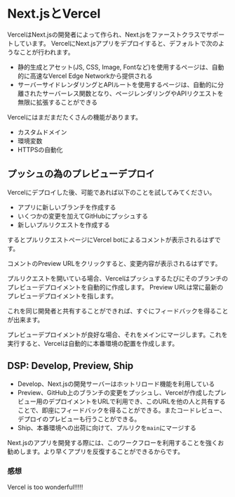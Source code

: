 # Next.jsとVercel

VercelはNext.jsの開発者によって作られ、Next.jsをファーストクラスでサポートしています。
VercelにNext.jsアプリをデプロイすると、デフォルトで次のようなことが行われます。

- 静的生成とアセット(JS, CSS, Image, Fontなど)を使用するページは、自動的に高速なVercel Edge Networkから提供される
- サーバーサイドレンダリングとAPIルートを使用するページは、自動的に分離されたサーバーレス関数となり、ページレンダリングやAPIリクエストを無限に拡張することができる

Vercelにはまだまだたくさんの機能があります。

- カスタムドメイン
- 環境変数
- HTTPSの自動化

## プッシュの為のプレビューデプロイ

Vercelにデプロイした後、可能であれば以下のことを試してみてください。

- アプリに新しいブランチを作成する
- いくつかの変更を加えてGitHubにプッシュする
- 新しいプルリクエストを作成する

するとプルリクエストページにVercel botによるコメントが表示されるはずです。

コメントのPreview URLをクリックすると、変更内容が表示されるはずです。

プルリクエストを開いている場合、Vercelはプッシュするたびにそのブランチのプレビューデプロイメントを自動的に作成します。
Preview URLは常に最新のプレビューデプロイメントを指します。

これを同じ開発者と共有することができれば、すぐにフィードバックを得ることが出来ます。

プレビューデプロイメントが良好な場合、それをメインにマージします。これを実行すると、Vercelは自動的に本番環境の配置を作成します。

## DSP: Develop, Preview, Ship

- Develop、Next.jsの開発サーバーはホットリロード機能を利用している
- Preview、GitHub上のブランチの変更をプッシュし、Vercelが作成したプレビュー用のデプロイメントをURLで利用でき、このURLを他の人と共有することで、即座にフィードバックを得ることができる。またコードレビュー、デプロイのプレビューも行うことができる。
- Ship、本番環境への出荷に向けて、プルリクを`main`にマージする

Next.jsのアプリを開発する際には、このワークフローを利用することを強くお勧めします。より早くアプリを反復することができるからです。

### 感想

Vercel is too wonderful!!!!!
